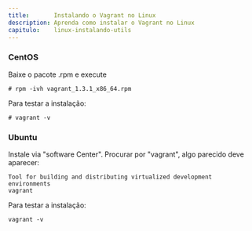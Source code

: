 ```yaml
---
title:       Instalando o Vagrant no Linux
description: Aprenda como instalar o Vagrant no Linux
capitulo:    linux-instalando-utils
---
```



### CentOS

Baixe o pacote .rpm e execute

    # rpm -ivh vagrant_1.3.1_x86_64.rpm

Para testar a instalação:

    # vagrant -v



### Ubuntu

Instale via "software Center". Procurar por "vagrant", algo parecido deve aparecer:

    Tool for building and distributing virtualized development environments
    vagrant

Para testar a instalação:

    vagrant -v
